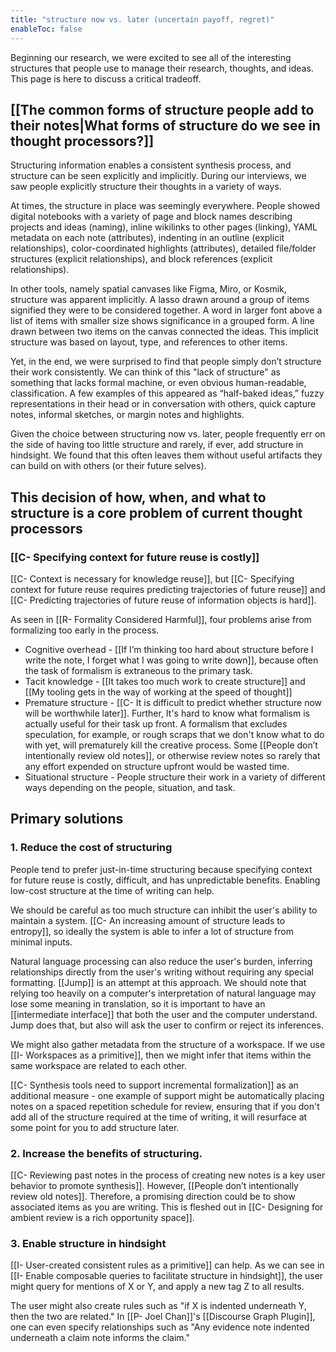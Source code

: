 ```yaml
---
title: "structure now vs. later (uncertain payoff, regret)"
enableToc: false
---
```

Beginning our research, we were excited to see all of the interesting structures that people use to manage their research, thoughts, and ideas. This page is here to discuss a critical tradeoff.

## [[The common forms of structure people add to their notes|What forms of structure do we see in thought processors?]]

Structuring information enables a consistent synthesis process, and structure can be seen explicitly and implicitly. During our interviews, we saw people explicitly structure their thoughts in a variety of ways. 

At times, the structure in place was seemingly everywhere.  People showed digital notebooks with a variety of page and block names describing projects and ideas (naming), inline wikilinks to other pages (linking), YAML metadata on each note (attributes), indenting in an outline (explicit relationships), color-coordinated highlights (attributes), detailed file/folder structures (explicit relationships), and block references (explicit relationships).

In other tools, namely spatial canvases like Figma, Miro, or Kosmik, structure was apparent implicitly.  A lasso drawn around a group of items signified they were to be considered together. A word in larger font above a list of items with smaller size shows significance in a grouped form. A line drawn between two items on the canvas connected the ideas.  This implicit structure was based on layout, type, and references to other items.

Yet, in the end, we were surprised to find that people simply don’t structure their work consistently.  We can think of this "lack of structure" as something that lacks formal machine, or even obvious human-readable, classification.  A few examples of this appeared as “half-baked ideas,” fuzzy representations in their head or in conversation with others, quick capture notes, informal sketches, or margin notes and highlights.

Given the choice between structuring now vs. later, people frequently err on the side of having too little structure and rarely, if ever, add structure in hindsight.  We found that this often leaves them without useful artifacts they can build on with others (or their future selves).

## This decision of how, when, and what to structure is a core problem of current thought processors

### [[C- Specifying context for future reuse is costly]]

[[C- Context is necessary for knowledge reuse]], but [[C- Specifying context for future reuse requires predicting trajectories of future reuse]] and [[C- Predicting trajectories of future reuse of information objects is hard]].

As seen in [[R- Formality Considered Harmful]], four problems arise from formalizing too early in the process. 

- Cognitive overhead - [[If I’m thinking too hard about structure before I write the note, I forget what I was going to write down]], because often the task of formalism is extraneous to the primary task. 
- Tacit knowledge - [[It takes too much work to create structure]] and [[My tooling gets in the way of working at the speed of thought]] 
- Premature structure - [[C- It is difficult to predict whether structure now will be worthwhile later]]. Further, It's hard to know what formalism is actually useful for their task up front.  A formalism that excludes speculation, for example, or rough scraps that we don't know what to do with yet, will prematurely kill the creative process.  Some [[People don’t intentionally review old notes]], or otherwise review notes so rarely that any effort expended on structure upfront would be wasted time.
- Situational structure - People structure their work in a variety of different ways depending on the people, situation, and task.

## Primary solutions

### 1. Reduce the cost of structuring

People tend to prefer just-in-time structuring because specifying context for future reuse is costly, difficult, and has unpredictable benefits. Enabling low-cost structure at the time of writing can help.

We should be careful as too much structure can inhibit the user's ability to maintain a system. [[C- An increasing amount of structure leads to entropy]], so ideally the system is able to infer a lot of structure from minimal inputs.

Natural language processing can also reduce the user's burden, inferring relationships directly from the user's writing without requiring any special formatting. [[Jump]] is an attempt at this approach. We should note that relying too heavily on a computer's interpretation of natural language may lose some meaning in translation, so it is important to have an [[intermediate interface]] that both the user and the computer understand. Jump does that, but also will ask the user to confirm or reject its inferences.

We might also gather metadata from the structure of a workspace. If we use [[I- Workspaces as a primitive]], then we might infer that items within the same workspace are related to each other.

[[C- Synthesis tools need to support incremental formalization]] as an additional measure - one example of support might be automatically placing notes on a spaced repetition schedule for review, ensuring that if you don't add all of the structure required at the time of writing, it will resurface at some point for you to add structure later.

### 2. Increase the benefits of structuring.

[[C- Reviewing past notes in the process of creating new notes is a key user behavior to promote synthesis]]. However, [[People don’t intentionally review old notes]]. Therefore, a promising direction could be to show associated items as you are writing. This is fleshed out in [[C- Designing for ambient review is a rich opportunity space]].

### 3. Enable structure in hindsight

[[I- User-created consistent rules as a primitive]] can help. As we can see in [[I- Enable composable queries to facilitate structure in hindsight]], the user might query for mentions of X or Y, and apply a new tag Z to all results.

The user might also create rules such as "if X is indented underneath Y, then the two are related." In [[P- Joel Chan]]'s [[Discourse Graph Plugin]], one can even specify relationships such as "Any evidence note indented underneath a claim note informs the claim."